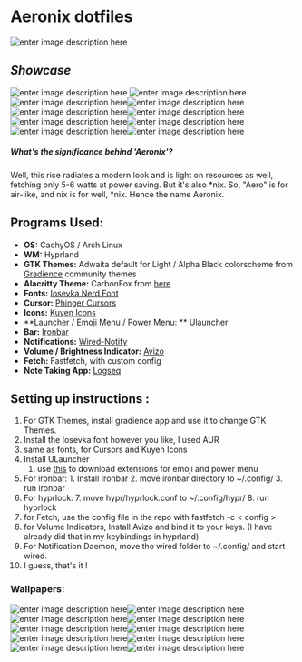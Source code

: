 ﻿# Aeronix dotfiles
![enter image description here](https://i.imgur.com/Tf4VI1D.png)
## *Showcase*
![enter image description here](https://i.imgur.com/GRsMD0R.png)
![enter image description here](https://i.imgur.com/QMunv6M.png)![enter image description here](https://i.imgur.com/vJGFQl0.png)![enter image description here](https://i.imgur.com/EpQVw39.png)![enter image description here](https://i.imgur.com/kHBTcXl.png)![enter image description here](https://i.imgur.com/mWrGOX7.png)![enter image description here](https://i.imgur.com/Rwm4BMR.png)![enter image description here](https://i.imgur.com/o9PpaCX.png)![enter image description here](https://i.imgur.com/jI21G7f.png)![enter image description here](https://i.imgur.com/yn9lGdG.png)
##### What's the significance behind 'Aeronix'?
Well, this rice radiates a modern look and is light on resources as well, fetching only 5-6 watts at power saving. But it's also *nix. So, "Aero" is for air-like, and nix is for well, *nix. 
Hence the name Aeronix. 

## Programs Used:

 - **OS:** CachyOS / Arch Linux
 - **WM:** Hyprland
 - **GTK Themes:** Adwaita default for Light / Alpha Black colorscheme from [Gradience](https://github.com/GradienceTeam/Gradience) community themes
 - **Alacritty Theme:** CarbonFox from [here](https://github.com/alacritty/alacritty-theme)
 - **Fonts:** [Iosevka Nerd Font](https://github.com/ryanoasis/nerd-fonts/releases/download/v3.2.1/Iosevka.zip)
 - **Cursor:** [Phinger Cursors](https://github.com/phisch/phinger-cursors)
 - **Icons:** [Kuyen Icons](https://github.com/fabianalexisinostroza/Kuyen-icons)
 - **Launcher / Emoji Menu / Power Menu: ** [Ulauncher](https://ulauncher.io/)
 - **Bar:** [Ironbar](https://github.com/JakeStanger/ironbar)
 - **Notifications:** [Wired-Notify](https://github.com/Toqozz/wired-notify)
 - **Volume / Brightness Indicator:** [Avizo](https://github.com/heyjuvi/avizo)
 - **Fetch:** Fastfetch, with custom config
 - **Note Taking App:** [Logseq](https://logseq.com/)

## Setting up instructions :
1. For GTK Themes, install gradience app and use it to change GTK Themes.
2. Install the Iosevka font however you like, I used AUR
3. same as fonts, for Cursors and Kuyen Icons
4. Install ULauncher 
	1. use [this](https://ext.ulauncher.io/) to download extensions for emoji and power menu
5. For ironbar:
		1. Install Ironbar
		2. move ironbar directory to ~/.config/
		3. run ironbar
6. For hyprlock:
	7. move hypr/hyprlock.conf to ~/.config/hypr/
	8. run hyprlock
7. for Fetch, use the config file in the repo with fastfetch -c < config >
8. for Volume Indicators, Install Avizo and bind it to your keys. (I have already did that in my keybindings in hyprland)
9. For Notification Daemon, move the wired folder to ~/.config/ and start wired.
10. I guess, that's it !

### Wallpapers: 
![enter image description here](https://i.imgur.com/LDVP8An.png)![enter image description here](https://i.imgur.com/hDRkZPL.jpeg)![enter image description here](https://i.imgur.com/rOz1UgE.jpeg)![enter image description here](https://i.imgur.com/EniPgWz.jpeg)![enter image description here](https://i.imgur.com/bGbIA8C.jpeg)![enter image description here](https://i.imgur.com/NoHsaJI.jpeg)
![enter image description here](https://i.imgur.com/Tp2JiDv.png)![enter image description here](https://i.imgur.com/TcQfD87.png)![enter image description here](https://i.imgur.com/iss4Uwb.jpeg)![enter image description here](https://i.imgur.com/AqLT5qi.png)
